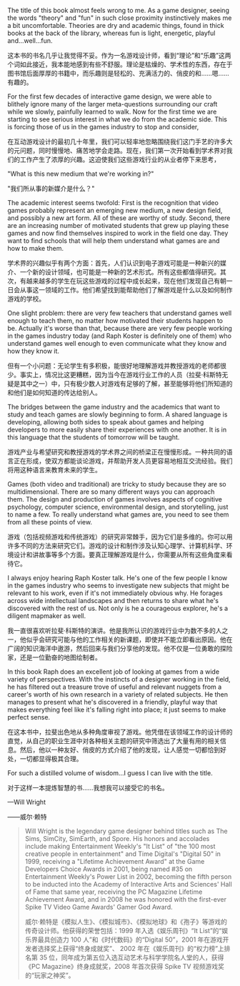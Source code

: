 The title of this book almost feels wrong to me. As a game designer, seeing the words "theory" and "fun" in such close proximity instinctively makes me a bit uncomfortable. Theories are dry and academic things, found in thick books at the back of the library, whereas fun is light, energetic, playful and...well...fun.

这本书的书名几乎让我觉得不妥。作为一名游戏设计师，看到“理论”和“乐趣”这两个词如此接近，我本能地感到有些不舒服。理论是枯燥的、学术性的东西，存在于图书馆后面厚厚的书籍中，而乐趣则是轻松的、充满活力的、俏皮的和……嗯……有趣的。

For the first few decades of interactive game design, we were able to blithely ignore many of the larger meta-questions surrounding our craft while we slowly, painfully learned to walk. Now for the first time we are starting to see serious interest in what we do from the academic side. This is forcing those of us in the games industry to stop and consider,

在互动游戏设计的最初几十年里，我们可以轻率地忽略围绕我们这门手艺的许多大的元问题，同时慢慢地、痛苦地学会走路。现在，我们第一次开始看到学术界对我们的工作产生了浓厚的兴趣。这迫使我们这些游戏行业的从业者停下来思考，

"What is this new medium that we're working in?"

"我们所从事的新媒介是什么？"

The academic interest seems twofold: First is the recognition that video games probably represent an emerging new medium, a new design field, and possibly a new art form. All of these are worthy of study. Second, there are an increasing number of motivated students that grew up playing these games and now find themselves inspired to work in the field one day. They want to find schools that will help them understand what games are and how to make them.

学术界的兴趣似乎有两个方面：首先，人们认识到电子游戏可能是一种新兴的媒介、一个新的设计领域，也可能是一种新的艺术形式。所有这些都值得研究。其次，有越来越多的学生在玩这些游戏的过程中成长起来，现在他们发现自己有朝一日会从事这一领域的工作。他们希望找到能帮助他们了解游戏是什么以及如何制作游戏的学校。

One slight problem: there are very few teachers that understand games well enough to teach them, no matter how motivated their students happen to be. Actually it's worse than that, because there are very few people working in the games industry today (and Raph Koster is definitely one of them) who understand games well enough to even communicate what they know and how they know it.

但有一个小问题：无论学生有多积极，能很好地理解游戏并教授游戏的老师都很少。事实上，情况比这更糟糕，因为当今在游戏行业工作的人员（拉斐·科斯特无疑是其中之一）中，只有极少数人对游戏有足够的了解，甚至能够将他们所知道的和他们是如何知道的传达给别人。

The bridges between the game industry and the academics that want to study and teach games are slowly beginning to form. A shared language is developing, allowing both sides to speak about games and helping developers to more easily share their experiences with one another. It is in this language that the students of tomorrow will be taught.

游戏产业与希望研究和教授游戏的学术界之间的桥梁正在慢慢形成。一种共同的语言正在形成，使双方都能谈论游戏，并帮助开发人员更容易地相互交流经验。我们将用这种语言来教育未来的学生。

Games (both video and traditional) are tricky to study because they are so multidimensional. There are so many different ways you can approach them. The design and production of games involves aspects of cognitive psychology, computer science, environmental design, and storytelling, just to name a few. To really understand what games are, you need to see them from all these points of view.

游戏（包括视频游戏和传统游戏）的研究非常棘手，因为它们是多维的。你可以用许多不同的方法来研究它们。游戏的设计和制作涉及认知心理学、计算机科学、环境设计和讲故事等多个方面。要真正理解游戏是什么，你需要从所有这些角度来看待它。

I always enjoy hearing Raph Koster talk. He's one of the few people I know in the games industry who seems to investigate new subjects that might be relevant to his work, even if it's not immediately obvious why. He forages across wide intellectual landscapes and then returns to share what he's discovered with the rest of us. Not only is he a courageous explorer, he's a diligent mapmaker as well.

我一直很喜欢听拉斐·科斯特的演讲。他是我所认识的游戏行业中为数不多的人之一，他似乎会研究可能与他的工作相关的新课题，即使并不能立即看出原因。他在广阔的知识海洋中遨游，然后回来与我们分享他的发现。他不仅是一位勇敢的探险家，还是一位勤奋的地图绘制者。

In this book Raph does an excellent job of looking at games from a wide variety of perspectives. With the instincts of a designer working in the field, he has filtered out a treasure trove of useful and relevant nuggets from a career's worth of his own research in a variety of related subjects. He then manages to present what he's discovered in a friendly, playful way that makes everything feel like it's falling right into place; it just seems to make perfect sense.

在这本书中，拉斐出色地从多种角度审视了游戏。他凭借在该领域工作的设计师的直觉，从自己的职业生涯中对各种相关主题的研究中筛选出了大量有用的相关信息。然后，他以一种友好、俏皮的方式介绍了他的发现，让人感觉一切都恰到好处，一切都显得极其合理。

For such a distilled volume of wisdom...I guess I can live with the title.

对于这样一本提炼智慧的书……我想我可以接受它的书名。

—Will Wright

——威尔·赖特

> Will Wright is the legendary game designer behind titles such as The Sims, SimCity, SimEarth, and Spore. His honors and accolades include making Entertainment Weekly's "It List" of "the 100 most creative people in entertainment" and Time Digital's "Digital 50" in 1999, receiving a "Lifetime Achievement Award" at the Game Developers Choice Awards in 2001, being named #35 on Entertainment Weekly's Power List in 2002, becoming the fifth person to be inducted into the Academy of Interactive Arts and Sciences' Hall of Fame that same year, receiving the PC Magazine Lifetime Achievement Award, and in 2008 he was honored with the first-ever Spike TV Video Game Awards' Gamer God Award.
> 
> 威尔·赖特是《模拟人生》、《模拟城市》、《模拟地球》和《孢子》等游戏的传奇设计师。他获得的荣誉包括：1999 年入选《娱乐周刊》“It List”的“娱乐界最具创造力 100 人”和《时代数码》的“Digital 50”，2001 年在游戏开发者选择奖上获得“终身成就奖”、 2002 年在《娱乐周刊》的“权力榜”上排名第 35 位，同年成为第五位入选互动艺术与科学学院名人堂的人，获得《PC Magazine》终身成就奖，2008 年首次获得 Spike TV 视频游戏奖的“玩家之神奖”。
